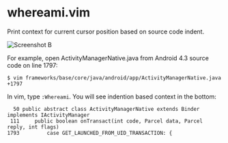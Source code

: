 whereami.vim
============

Print context for current cursor position based on source code indent.

![Screenshot B](https://raw.github.com/wonder-mice/vim-whereami/master/docs/_screenshots/screenshot_b.png)

For example, open ActivityManagerNative.java from Android 4.3 source code on line 1797:
```
$ vim frameworks/base/core/java/android/app/ActivityManagerNative.java +1797
```
In vim, type `:Whereami`. You will see indention based context in the bottom:
```
  50 public abstract class ActivityManagerNative extends Binder implements IActivityManager
 111     public boolean onTransact(int code, Parcel data, Parcel reply, int flags)
1793         case GET_LAUNCHED_FROM_UID_TRANSACTION: {
```
